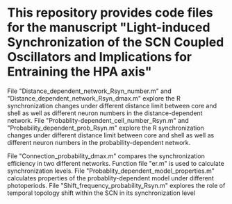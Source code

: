 # This repository provides code files for the manuscript "Light-induced Synchronization of the SCN Coupled Oscillators and Implications for Entraining the HPA axis" 

File "Distance_dependent_network_Rsyn_number.m" and "Distance_dependent_network_Rsyn_dmax.m" explore the R synchronization changes under different distance limit between core and shell as well as different neuron numbers in the distance-dependent network. File "Probablity-dependent_cell_number_Rsyn.m" and "Probability_dependent_prob_Rsyn.m" explore the R synchronization changes under different distance limit between core and shell as well as different neuron numbers in the probability-dependent network.

File "Connection_probability_dmax.m" compares the synchronization efficiency in two different networks. Function file "er.m" is used to calculate synchronization levels. File "Probablity_dependent_model_properties.m" calculates properties of the probablity-dependent model under different photoperiods. File "Shift_frequency_probability_Rsyn.m" explores the role of temporal topology shift within the SCN in its synchronization level

